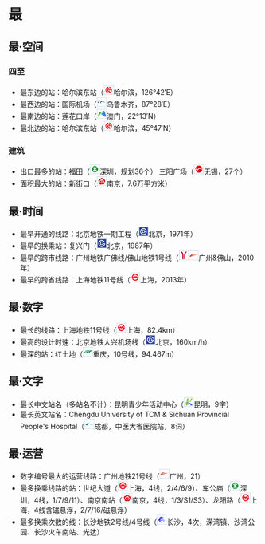 # 最

## 最·空间
### 四至
- 最东边的站：哈尔滨东站（<img src="/images/city/hrb.gif" width="20" hegiht="20"/>哈尔滨，126°42′E）
- 最西边的站：国际机场（<img src="/images/city/wlmq.gif" width="20" hegiht="20"/>乌鲁木齐，87°28′E）
- 最南边的站：莲花口岸（<img src="/images/city/mo.gif" width="20" hegiht="20"/>澳门，22°13′N）
- 最北边的站：哈尔滨东站（<img src="/images/city/hrb.gif" width="20" hegiht="20"/>哈尔滨，45°47′N）
### 建筑
- 出口最多的站：福田（<img src="/images/city/sz.gif" width="20" hegiht="20"/>深圳，规划36个） 三阳广场（<img src="/images/city/wx.gif" width="20" hegiht="20"/>无锡，27个）
- 面积最大的站：新街口（<img src="/images/city/nj.gif" width="20" hegiht="20"/>南京，7.6万平方米）

## 最·时间
- 最早开通的线路：北京地铁一期工程（<img src="/images/city/bj.gif" width="20" hegiht="20"/>北京，1971年）
- 最早的换乘站：复兴门（<img src="/images/city/bj.gif" width="20" hegiht="20"/>北京，1987年）
- 最早的跨市线路：广州地铁广佛线/佛山地铁1号线（<img src="/images/city/gz.gif" width="20" hegiht="20"/><img src="/images/city/fs.gif" width="20" hegiht="20"/>广州&佛山，2010年）
- 最早的跨省线路：上海地铁11号线（<img src="/images/city/sh.gif" width="20" hegiht="20"/>上海，2013年）

## 最·数字
- 最长的线路：上海地铁11号线（<img src="/images/city/sh.gif" width="20" hegiht="20"/>上海，82.4km）
- 最高的设计时速：北京地铁大兴机场线（<img src="/images/city/bj.gif" width="20" hegiht="20"/>北京，160km/h）
- 最深的站：红土地（<img src="/images/city/cq.gif" width="20" hegiht="20"/>重庆，10号线，94.467m）

## 最·文字
- 最长中文站名（多站名不计）：昆明青少年活动中心（<img src="/images/city/km.gif" width="20" hegiht="20"/>昆明，9字）
- 最长英文站名：Chengdu University of TCM & Sichuan Provincial People's Hospital（<img src="/images/city/cd.gif" width="20" hegiht="20"/>成都，中医大省医院站，8词）

## 最·运营
- 数字编号最大的运营线路：广州地铁21号线（<img src="/images/city/fs.gif" width="20" hegiht="20"/>广州，21）
- 最多换乘线路的站：世纪大道（<img src="/images/city/sh.gif" width="20" hegiht="20"/>上海，4线，2/4/6/9）、车公庙（<img src="/images/city/sz.gif" width="20" hegiht="20"/>深圳，4线，1/7/9/11）、南京南站（<img src="/images/city/nj.gif" width="20" hegiht="20"/>南京，4线，1/3/S1/S3）、龙阳路（<img src="/images/city/sh.gif" width="20" hegiht="20"/>上海，4线含磁悬浮，2/7/16/磁悬浮）
- 最多换乘次数的线：长沙地铁2号线/4号线（<img src="/images/city/cs.gif" width="20" hegiht="20"/>长沙，4次，溁湾镇、沙湾公园、长沙火车南站、光达）
